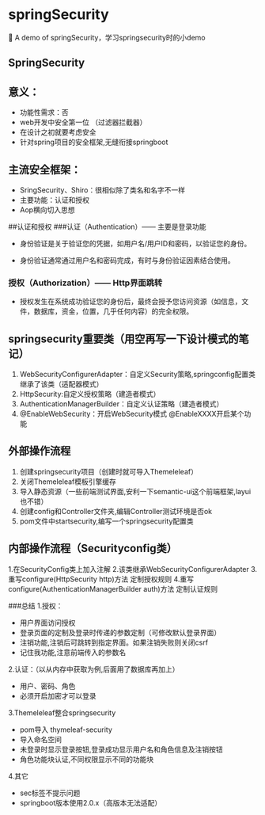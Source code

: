 # springSecurity
:see_no_evil:  A demo of springSecurity，学习springsecurity时的小demo
## SpringSecurity 
## 意义：
- 功能性需求：否
- web开发中安全第一位   （过滤器拦截器）
- 在设计之初就要考虑安全 
- 针对spring项目的安全框架,无缝衔接springboot

## 主流安全框架：
- SringSecurity、Shiro：很相似除了类名和名字不一样
- 主要功能：认证和授权
- Aop横向切入思想  


##认证和授权
###认证（Authentication）—— 主要是登录功能

- 身份验证是关于验证您的凭据，如用户名/用户ID和密码，以验证您的身份。

- 身份验证通常通过用户名和密码完成，有时与身份验证因素结合使用。

### 授权（Authorization）—— Http界面跳转

- 授权发生在系统成功验证您的身份后，最终会授予您访问资源（如信息，文件，数据库，资金，位置，几乎任何内容）的完全权限。



## springsecurity重要类（用空再写一下设计模式的笔记）
 1. WebSecurityConfigurerAdapter：自定义Security策略,springconfig配置类继承了该类（适配器模式） 
 2. HttpSecurity:自定义授权策略（建造者模式）   
 3. AuthenticationManagerBuilder：自定义认证策略（建造者模式）   
 4. @EnableWebSecurity：开启WebSecurity模式   @EnableXXXX开启某个功能

## 外部操作流程
1. 创建springsecurity项目（创建时就可导入Themeleleaf）
2. 关闭Themeleleaf模板引擎缓存
3. 导入静态资源（一些前端测试界面,安利一下semantic-ui这个前端框架,layui也不错）
4. 创建config和Controller文件夹,编辑Controller测试环境是否ok
5. pom文件中startsecurity,编写一个springsecurity配置类

## 内部操作流程（Securityconfig类）
1.在SecurityConfig类上加入注解
2.该类继承WebSecurityConfigurerAdapter
3.重写configure(HttpSecurity http)方法  定制授权规则
4.重写configure(AuthenticationManagerBuilder auth)方法 定制认证规则


###总结
1.授权：
- 用户界面访问授权
- 登录页面的定制及登录时传递的参数定制（可修改默认登录界面）
- 注销功能,注销后可跳转到指定界面。如果注销失败则关闭csrf
- 记住我功能,注意前端传入的参数名

2.认证：（以从内存中获取为例,后面用了数据库再加上）
- 用户、密码、角色
- 必须开启加密才可以登录

3.Themeleleaf整合springsecurity
- pom导入 thymeleaf-security
- 导入命名空间 
- 未登录时显示登录按钮,登录成功显示用户名和角色信息及注销按钮
- 角色功能块认证,不同权限显示不同的功能块

4.其它
- sec标签不提示问题
- springboot版本使用2.0.x（高版本无法适配）
